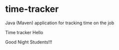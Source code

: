 # time-tracker
Java (Maven) application for tracking time on the job

Time tracker Hello 

Good Night Students!!!
